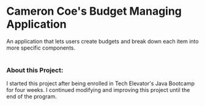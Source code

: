# Cameron Coe's Budget Managing Application
An application that lets users create budgets and break down each item into more specific components.
<br> 
<br>

### About this Project:
I started this project after being enrolled in Tech Elevator's Java Bootcamp for four weeks. I continued modifying and improving this project until the end of the program.
